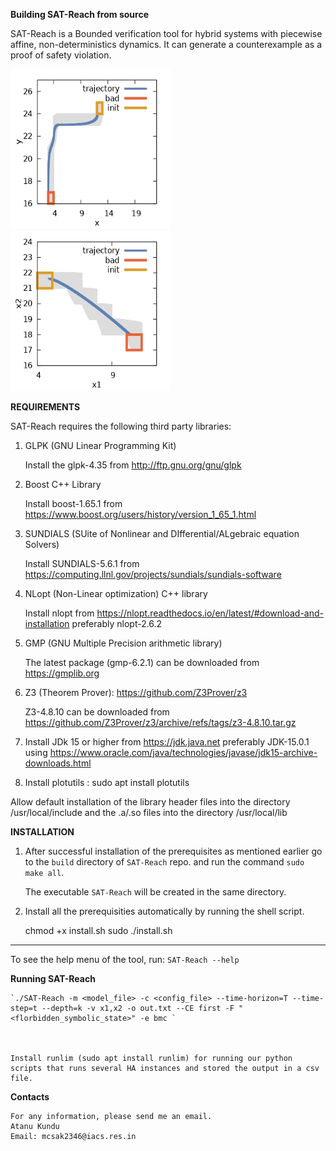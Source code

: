 **Building SAT-Reach from source**

SAT-Reach is a Bounded verification tool for hybrid systems with piecewise affine, non-deterministics dynamics. It can generate a counterexample as a proof of safety violation.

<img src="./figs/NAV_07_loc_403.jpg" width="256" height="256"/>

<img src="./figs/NAV_SAT_17.jpg" width="256" height="256"/>

**REQUIREMENTS**

SAT-Reach requires the following third party libraries:

1. GLPK (GNU Linear Programming Kit)

	Install the glpk-4.35 from http://ftp.gnu.org/gnu/glpk

2. Boost C++ Library

	Install boost-1.65.1 from https://www.boost.org/users/history/version_1_65_1.html

3. SUNDIALS (SUite of Nonlinear and DIfferential/ALgebraic equation Solvers)

	Install SUNDIALS-5.6.1 from https://computing.llnl.gov/projects/sundials/sundials-software

4. NLopt (Non-Linear optimization) C++ library

	Install nlopt from https://nlopt.readthedocs.io/en/latest/#download-and-installation preferably nlopt-2.6.2 

5. GMP (GNU Multiple Precision arithmetic library)

	The latest package (gmp-6.2.1) can be downloaded from https://gmplib.org

6. Z3 (Theorem Prover):  https://github.com/Z3Prover/z3

	Z3-4.8.10 can be downloaded from https://github.com/Z3Prover/z3/archive/refs/tags/z3-4.8.10.tar.gz

7. Install JDk 15 or higher from https://jdk.java.net 
	preferably JDK-15.0.1 using https://www.oracle.com/java/technologies/javase/jdk15-archive-downloads.html


8. Install plotutils : sudo apt install plotutils


Allow default installation of the library header files into the directory /usr/local/include and the .a/.so files into the directory /usr/local/lib

**INSTALLATION**

1.	After successful installation of the prerequisites as mentioned earlier go
	to the `build` directory of `SAT-Reach` repo. and run the command `sudo make all`.

	The executable `SAT-Reach` will be created in the same directory.

2. 	Install all the prerequisities automatically by running the shell script.

	chmod +x install.sh
	sudo ./install.sh


***********


  To see the help menu of the tool, run: `SAT-Reach --help`


**Running SAT-Reach**

	`./SAT-Reach -m <model_file> -c <config_file> --time-horizon=T --time-step=t --depth=k -v x1,x2 -o out.txt --CE first -F "<florbidden_symbolic_state>" -e bmc `



	Install runlim (sudo apt install runlim) for running our python scripts that runs several HA instances and stored the output in a csv file.
	
	
	
**Contacts**

	For any information, please send me an email.
	Atanu Kundu
	Email: mcsak2346@iacs.res.in


	
	
	
	



 
